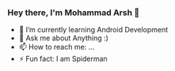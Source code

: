 ### Hey there, I'm Mohammad Arsh 👋




- 🌱 I’m currently learning Android Development
- 💬 Ask me about Anything :)
- 📫 How to reach me: ...
- ⚡ Fun fact: I am Spiderman

